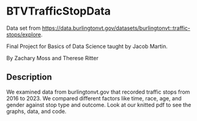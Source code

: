 # BTVTrafficStopData


Data set from https://data.burlingtonvt.gov/datasets/burlingtonvt::traffic-stops/explore.

Final Project for Basics of Data Science taught by Jacob Martin. 

By Zachary Moss and Therese Ritter

## Description
We examined data from burlingtonvt.gov that recorded traffic stops from 2016 to 2023. We compared different factors like time, race, age, and gender against stop type and outcome. Look at our knitted pdf to see the graphs, data, and code.
